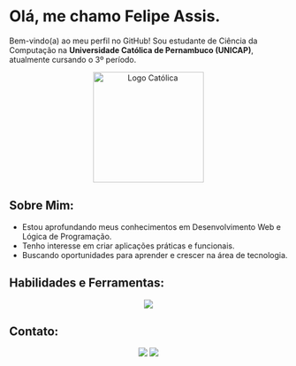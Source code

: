 # Olá, me chamo Felipe Assis.

Bem-vindo(a) ao meu perfil no GitHub! Sou estudante de Ciência da Computação na **Universidade Católica de Pernambuco (UNICAP)**, atualmente cursando o 3º período.

<div align="center">
  <img src="https://github.com/user-attachments/assets/be3d648b-7fb5-47ab-b11e-4cf30af419e7" alt="Logo Católica" width="200"/>
</div>

## Sobre Mim:
-  Estou aprofundando meus conhecimentos em Desenvolvimento Web e Lógica de Programação.
-  Tenho interesse em criar aplicações práticas e funcionais.
-  Buscando oportunidades para aprender e crescer na área de tecnologia.



## Habilidades e Ferramentas:
<p align="center">
  <a href="https://skillicons.dev">
    <img src="https://skillicons.dev/icons?i=html,css,java,python" />
  </a>
</p>

## Contato:
<p align="center">
  <a href = "mailto:felipeassisfsantos@gmail.com"><img src="https://img.shields.io/badge/Gmail-D14836?style=for-the-badge&logo=gmail&logoColor=white" target="_blank"></a>
  <a href="https://www.linkedin.com/in/felipe-assiss/" target="_blank"><img src="https://img.shields.io/badge/LinkedIn-0077B5?style=for-the-badge&logo=linkedin&logoColor=white" target="_blank"></a> 
</p>
